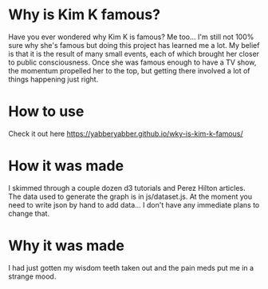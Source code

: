 # Why is Kim K famous?

Have you ever wondered why Kim K is famous?  Me too... I'm still not 100% sure why she's famous but doing this project has learned me a lot.  My belief is that it is the result of many small events, each of which brought her closer to public consciousness.  Once she was famous enough to have a TV show, the momentum propelled her to the top, but getting there involved a lot of things happening just right.

# How to use

Check it out here https://yabberyabber.github.io/wky-is-kim-k-famous/

# How it was made

I skimmed through a couple dozen d3 tutorials and Perez Hilton articles. The data used to generate the graph is in js/dataset.js.  At the moment you need to write json by hand to add data... I don't have any immediate plans to change that.  

# Why it was made

I had just gotten my wisdom teeth taken out and the pain meds put me in a strange mood.  
